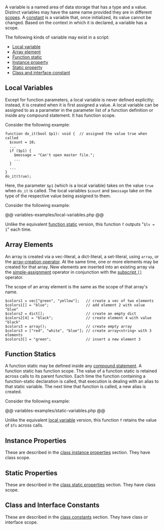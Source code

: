 A variable is a named area of data storage that has a type and a value.  Distinct variables may have the same name provided 
they are in different [scopes](scope.md).  A [constant](constants.md) is a variable that, once initialized, its value cannot 
be changed.   Based on the context in which it is declared, a variable has a scope.

The following kinds of variable may exist in a script:
-   [Local variable](#local-variables)
-   [Array element](#array-elements)
-   [Function static](#function-statics)
-   [Instance property](#instance-properties)
-   [Static property](#static-properties)
-   [Class and interface constant](#class-and-interface-constants)

## Local Variables

Except for function parameters, a local variable is never defined explicitly; instead, it is created when it is first 
assigned a value. A local variable can be assigned to as a parameter in the parameter list of a function definition or 
inside any compound statement. It has function scope.

Consider the following example:

```Hack
function do_it(bool $p1): void {  // assigned the value true when called
  $count = 10;
  ...
  if ($p1) {
    $message = "Can't open master file.";
    ...
  }
  ...
}
do_it(true);
```

Here, the parameter `$p1` (which is a local variable) takes on the value `true` when `do_it` is called. The local 
variables `$count` and `$message` take on the type of the respective value being assigned to them.

Consider the following example:

@@ variables-examples/local-variables.php @@

Unlike the equivalent [function static](#function-statics) version, this function `f` outputs "`$lv = 1`" each time.

## Array Elements

An array is created via a vec-literal, a dict-literal, a set-literal, using `array`, or the 
[array-creation operator](../expressions-and-operators/array-creation.md). At the same time, one or more elements 
may be created for that array. New elements are inserted into an existing array via the 
[simple-assignment](../expressions-and-operators/assignment.md) operator in conjunction with the 
[subscript `[]`](../expressions-and-operators/subscript.md) operator.

The scope of an array element is the same as the scope of that array's name.

```Hack
$colors1 = vec["green", "yellow"];   // create a vec of two elements
$colors1[] = "blue";                 // add element 2 with value "blue"
$colors2 = dict[];                   // create an empty dict
$colors2[4] = "black";               // create element 4 with value "black"
$colors3 = array();                  // create empty array
$colors3 = ["red", "white", "blue"]; // create array<string> with 3 elements
$colors3[] = "green";                // insert a new element 3
```

## Function Statics

A function static may be defined inside any [compound statement](../statements/compound-statements).  A function static 
has function scope.  The value of a function static is retained across calls to its parent function. Each time the function 
containing a function-static declaration is called, that execution is dealing with an alias to that static variable. 
The next time that function is called, a new alias is created.

Consider the following example:

@@ variables-examples/static-variables.php @@

Unlike the equivalent [local variable](#local-variables) version, this function `f` retains the value of `$fs` across calls.

## Instance Properties

These are described in the [class instance properties](../classes/properties.md) section. They have class scope.

## Static Properties

These are described in the [class static properties](../classes/properties.md) section. They have class scope.

## Class and Interface Constants

These are described in the [class constants](../classes/constants.md) section. They have class or interface scope.
